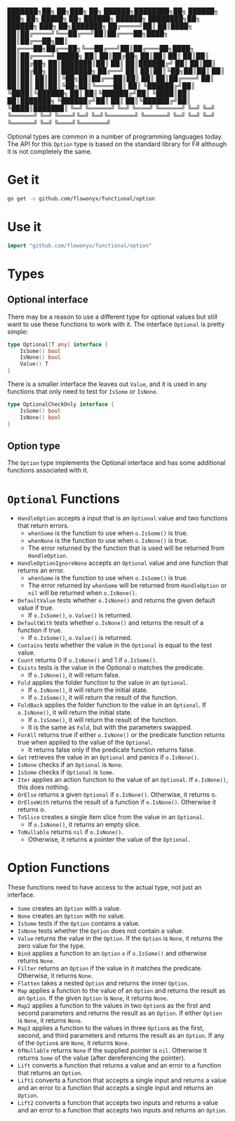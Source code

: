 ███████╗██╗   ██╗███╗   ██╗ ██████╗████████╗██╗ ██████╗ ███╗   ██╗ █████╗ ██╗          ██████╗ ██████╗ ████████╗██╗ ██████╗ ███╗   ██╗███████╗
██╔════╝██║   ██║████╗  ██║██╔════╝╚══██╔══╝██║██╔═══██╗████╗  ██║██╔══██╗██║         ██╔═══██╗██╔══██╗╚══██╔══╝██║██╔═══██╗████╗  ██║██╔════╝
█████╗  ██║   ██║██╔██╗ ██║██║        ██║   ██║██║   ██║██╔██╗ ██║███████║██║         ██║   ██║██████╔╝   ██║   ██║██║   ██║██╔██╗ ██║███████╗
██╔══╝  ██║   ██║██║╚██╗██║██║        ██║   ██║██║   ██║██║╚██╗██║██╔══██║██║         ██║   ██║██╔═══╝    ██║   ██║██║   ██║██║╚██╗██║╚════██║
██║     ╚██████╔╝██║ ╚████║╚██████╗   ██║   ██║╚██████╔╝██║ ╚████║██║  ██║███████╗    ╚██████╔╝██║        ██║   ██║╚██████╔╝██║ ╚████║███████║
╚═╝      ╚═════╝ ╚═╝  ╚═══╝ ╚═════╝   ╚═╝   ╚═╝ ╚═════╝ ╚═╝  ╚═══╝╚═╝  ╚═╝╚══════╝     ╚═════╝ ╚═╝        ╚═╝   ╚═╝ ╚═════╝ ╚═╝  ╚═══╝╚══════╝
                                                                                                                                              
Optional types are common in a number of programming languages today. The API for this `Option` type is based on the standard library for F# although it is not completely the same.

# Get it

```sh
go get -u github.com/flowonyx/functional/option
```

# Use it

```go
import "github.com/flowonyx/functional/option"
```

# Types

## Optional interface

There may be a reason to use a different type for optional values but still want to use these functions to work with it. The interface `Optional` is pretty simple:

```go
type Optional[T any] interface {
    IsSome() bool
	IsNone() bool
	Value() T
}
```

There is a smaller interface the leaves out `Value`, and it is used in any functions that only need to test for `IsSome` or `IsNone`.

```go
type OptionalCheckOnly interface {
	IsSome() bool
	IsNone() bool
}
```

## Option type

The `Option` type implements the Optional interface and has some additional functions associated with it.

# `Optional` Functions

* `HandleOption` accepts a input that is an `Optional` value and two functions that return errors.
  * `whenSome` is the function to use when `o.IsSome()` is true.
  * `whenNone` is the function to use when `o.IsNone()` is true.
  * The error returned by the function that is used will be returned from `HandleOption`.
* `HandleOptionIgnoreNone` accepts an `Optional` value and one function that returns an error.
  * `whenSome` is the function to use when `o.IsSome()` is true.
  * The error returned by `whenSome` will be returned from `HandleOption` or `nil` will be returned when `o.IsNone()`.
* `DefaultValue` tests whether `o.IsNone()` and returns the given default value if true.
  * If `o.IsSome()`, `o.Value()` is returned.
* `DefaultWith` tests whether `o.IsNone()` and returns the result of a function if true.
  * If `o.IsSome()`, `o.Value()` is returned.
* `Contains` tests whether the value in the `Optional` is equal to the test value.
* `Count` returns 0 if `o.IsNone()` and 1 if `o.IsSome()`.
* `Exists` tests is the value in the Optional o matches the predicate.
  * If `o.IsNone()`, it will return false.
* `Fold` applies the folder function to the value in an `Optional`.
  * If `o.IsNone()`, it will return the initial state.
  * If `o.IsSome()`, it will return the result of the function.
* `FoldBack` applies the folder function to the value in an `Optional`. If `o.IsNone()`, it will return the initial state.
  * If `o.IsSome()`, it will return the result of the function.
  * It is the same as `Fold`, but with the parameters swapped.
* `ForAll` returns true if either `o.IsNone()` or the predicate function returns true when applied to the value of the `Optional`.
  * It returns false only if the predicate function returns false.
* `Get` retrieves the value in an `Optional` and panics if `o.IsNone()`.
* `IsNone` checks if an `Optional` is `None`.
* `IsSome` checks if `Optional` is `Some`.
* `Iter` applies an action function to the value of an `Optional`. If `o.IsNone()`, this does nothing.
* `OrElse` returns a given `Optional` if `o.IsNone()`. Otherwise, it returns o.
* `OrElseWith` returns the result of a function if `o.IsNone()`. Otherwise it returns o.
* `ToSlice` creates a single item slice from the value in an `Optional`.
  * If `o.IsNone()`, it returns an empty slice.
* `ToNullable` returns `nil` if `o.IsNone()`.
  * Otherwise, it returns a pointer the value of the `Optional`.

# Option Functions

These functions need to have access to the actual type, not just an interface.

* `Some` creates an `Option` with a value.
* `None` creates an `Option` with no value.
* `IsSome` tests if the `Option` contains a value.
* `IsNone` tests whether the `Option` does not contain a value.
* `Value` returns the value in the `Option`. If the `Option` is `None`, it returns the zero value for the type.
* `Bind` applies a function to an `Option` `o` if `o.IsSome()` and otherwise returns `None`.
* `Filter` returns an `Option` if the value in it matches the predicate. Otherwise, it returns `None`.
* `Flatten` takes a nested `Option` and returns the inner `Option`.
* `Map` applies a function to the value of an `Option` and returns the result as an `Option`. If the given `Option` is `None`, it returns `None`.
* `Map2` applies a function to the values in two `Option`s as the first and second parameters and returns the result as an `Option`. If either `Option` is `None`, it returns `None`.
* `Map3` applies a function to the values in three `Option`s as the first, second, and third parameters and returns the result as an `Option`. If any of the `Option`s are `None`, it returns `None`.
* `OfNullable` returns `None` if the supplied pointer is `nil`. Otherwise it returns `Some` of the value (after dereferencing the pointer).
* `Lift` converts a function that returns a value and an error to a function that returns an `Option`.
* `Lift1` converts a function that accepts a single input and returns a value and an error to a function that accepts a single input and returns an `Option`.
* `Lift2` converts a function that accepts two inputs and returns a value and an error to a function that accepts two inputs and returns an `Option`.